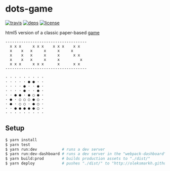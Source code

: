 # dots-game

  [![travis][travis-image]][travis-url]
  [![deps][deps-image]][deps-url]
  [![license][license-image]][license-url]

html5 version of a classic paper-based [game](https://en.wikipedia.org/wiki/Dots_(game))

```
------------------------------------
  x x x     x x x    x x x    x x
  x    x   x     x     x     x
  x    x   x     x     x      x x
  x    x   x     x     x         x
  x x x     x x x      x      x x
------------------------------------

· · · · · · · · ·
· · · · · ● ● · ·
· · · · ● · · ● ·
· · · · ● · · ● ·
· · ● ● · ● ○ ● ·
· ● · ○ ○ ○ ● ○ ·
· ● · ○ ○ · ● ○ ·
· · ● ● ● ● ● ○ ·
· · · · · · · · ·
```

## Setup

```bash
$ yarn install
$ yarn test
$ yarn run:dev           # runs a dev server
$ yarn run:dev-dashboard # runs a dev server in the "webpack-dashboard"
$ yarn build:prod        # builds production assets to "./dist/"
$ yarn deploy            # pushes "./dist/" to "http://oleksmarkh.github.io/dots-game/"
```

[travis-image]: https://img.shields.io/travis/oleksmarkh/dots-game/master.svg?style=flat-square
[travis-url]: https://travis-ci.org/oleksmarkh/dots-game
[deps-image]: https://img.shields.io/david/oleksmarkh/dots-game.svg?style=flat-square
[deps-url]: https://david-dm.org/oleksmarkh/dots-game
[license-image]: https://img.shields.io/github/license/oleksmarkh/dots-game.svg?style=flat-square
[license-url]: https://github.com/oleksmarkh/dots-game/blob/master/LICENSE
